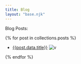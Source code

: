 ```yaml
---
title: Blog
layout: "base.njk"
---
```


Blog Posts: 

{% for post in collections.posts %}

- [{{post.data.title}}]({{post.url}})  ![v]({{post.data.baseUrl}}{{post.data.thumbnail}} "testing")

{% endfor %}